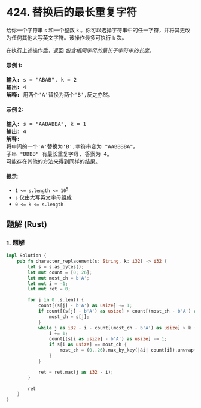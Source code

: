 # 424. 替换后的最长重复字符
给你一个字符串 `s` 和一个整数 `k` 。你可以选择字符串中的任一字符，并将其更改为任何其他大写英文字符。该操作最多可执行 `k` 次。

在执行上述操作后，返回 *包含相同字母的最长子字符串的长度*。

#### 示例 1:
<pre>
<strong>输入:</strong> s = "ABAB", k = 2
<strong>输出:</strong> 4
<strong>解释:</strong> 用两个'A'替换为两个'B',反之亦然。
</pre>

#### 示例 2:
<pre>
<strong>输入:</strong> s = "AABABBA", k = 1
<strong>输出:</strong> 4
<strong>解释:</strong>
将中间的一个'A'替换为'B',字符串变为 "AABBBBA"。
子串 "BBBB" 有最长重复字母, 答案为 4。
可能存在其他的方法来得到同样的结果。
</pre>

#### 提示:
* <code>1 <= s.length <= 10<sup>5</sup></code>
* `s` 仅由大写英文字母组成
* `0 <= k <= s.length`

## 题解 (Rust)

### 1. 题解
```Rust
impl Solution {
    pub fn character_replacement(s: String, k: i32) -> i32 {
        let s = s.as_bytes();
        let mut count = [0; 26];
        let mut most_ch = b'A';
        let mut i = -1;
        let mut ret = 0;

        for j in 0..s.len() {
            count[(s[j] - b'A') as usize] += 1;
            if count[(s[j] - b'A') as usize] > count[(most_ch - b'A') as usize] {
                most_ch = s[j];
            }
            while j as i32 - i - count[(most_ch - b'A') as usize] > k {
                i += 1;
                count[(s[i as usize] - b'A') as usize] -= 1;
                if s[i as usize] == most_ch {
                    most_ch = (0..26).max_by_key(|&i| count[i]).unwrap() as u8 + b'A';
                }
            }

            ret = ret.max(j as i32 - i);
        }

        ret
    }
}
```
